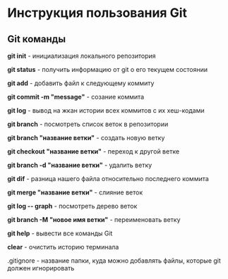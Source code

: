# Инструкция пользования Git

## Git команды

**git init** - инициализация локального репозитория

**git status** - получить информацию от git о его текущем состоянии

**git add** - добавить файл к следующему коммиту

**git commit -m "message"** - созание коммита

**git log** - вывод на жкан истории всех коммитов с их хеш-кодами

**git branch** - посмотреть список веток в репозитории

**git branch "название ветки"** - создать новую ветку

**git checkout "название ветки"** - переход к другой ветке

**git branch -d "название ветки"** - удалить ветку

**git dif** - разница нашего файла относительно последнего коммита

**git merge "название ветки"** - слияние веток

**git log -- graph** - посмотреть дерево веток 

**git branch -M "новое имя ветки"** - переименовать ветку

**git help** - вывести все команды Git

**clear** - очистить историю терминала

.gitignore - название папки, куда можно добавлять файлы, которые git должен игнорировать
